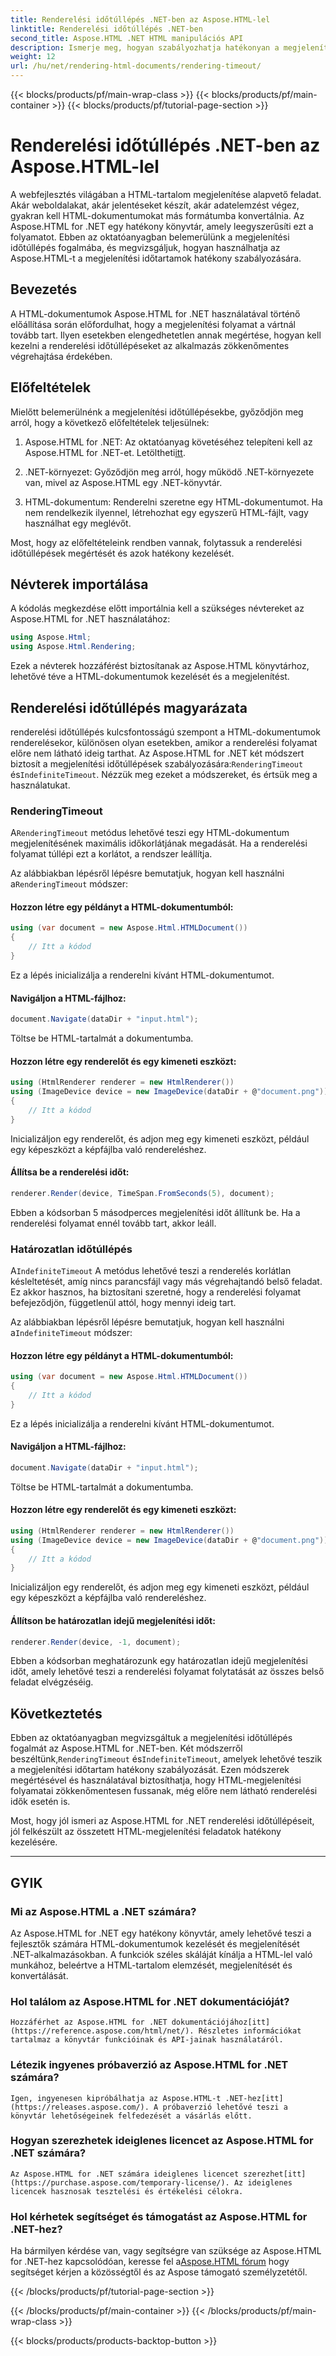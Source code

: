 ```yaml
---
title: Renderelési időtúllépés .NET-ben az Aspose.HTML-lel
linktitle: Renderelési időtúllépés .NET-ben
second_title: Aspose.HTML .NET HTML manipulációs API
description: Ismerje meg, hogyan szabályozhatja hatékonyan a megjelenítési időtúllépéseket az Aspose.HTML for .NET-ben. Fedezze fel a megjelenítési lehetőségeket, és biztosítsa a HTML-dokumentumok gördülékeny megjelenítését.
weight: 12
url: /hu/net/rendering-html-documents/rendering-timeout/
---
```


{{< blocks/products/pf/main-wrap-class >}}
{{< blocks/products/pf/main-container >}}
{{< blocks/products/pf/tutorial-page-section >}}

# Renderelési időtúllépés .NET-ben az Aspose.HTML-lel


A webfejlesztés világában a HTML-tartalom megjelenítése alapvető feladat. Akár weboldalakat, akár jelentéseket készít, akár adatelemzést végez, gyakran kell HTML-dokumentumokat más formátumba konvertálnia. Az Aspose.HTML for .NET egy hatékony könyvtár, amely leegyszerűsíti ezt a folyamatot. Ebben az oktatóanyagban belemerülünk a megjelenítési időtúllépés fogalmába, és megvizsgáljuk, hogyan használhatja az Aspose.HTML-t a megjelenítési időtartamok hatékony szabályozására.

## Bevezetés

A HTML-dokumentumok Aspose.HTML for .NET használatával történő előállítása során előfordulhat, hogy a megjelenítési folyamat a vártnál tovább tart. Ilyen esetekben elengedhetetlen annak megértése, hogyan kell kezelni a renderelési időtúllépéseket az alkalmazás zökkenőmentes végrehajtása érdekében.

## Előfeltételek

Mielőtt belemerülnénk a megjelenítési időtúllépésekbe, győződjön meg arról, hogy a következő előfeltételek teljesülnek:

1. Aspose.HTML for .NET: Az oktatóanyag követéséhez telepíteni kell az Aspose.HTML for .NET-et. Letöltheti[itt](https://releases.aspose.com/html/net/).

2. .NET-környezet: Győződjön meg arról, hogy működő .NET-környezete van, mivel az Aspose.HTML egy .NET-könyvtár.

3. HTML-dokumentum: Renderelni szeretne egy HTML-dokumentumot. Ha nem rendelkezik ilyennel, létrehozhat egy egyszerű HTML-fájlt, vagy használhat egy meglévőt.

Most, hogy az előfeltételeink rendben vannak, folytassuk a renderelési időtúllépések megértését és azok hatékony kezelését.

## Névterek importálása

A kódolás megkezdése előtt importálnia kell a szükséges névtereket az Aspose.HTML for .NET használatához:

```csharp
using Aspose.Html;
using Aspose.Html.Rendering;
```

Ezek a névterek hozzáférést biztosítanak az Aspose.HTML könyvtárhoz, lehetővé téve a HTML-dokumentumok kezelését és a megjelenítést.

## Renderelési időtúllépés magyarázata

 renderelési időtúllépés kulcsfontosságú szempont a HTML-dokumentumok renderelésekor, különösen olyan esetekben, amikor a renderelési folyamat előre nem látható ideig tarthat. Az Aspose.HTML for .NET két módszert biztosít a megjelenítési időtúllépések szabályozására:`RenderingTimeout` és`IndefiniteTimeout`. Nézzük meg ezeket a módszereket, és értsük meg a használatukat.

### RenderingTimeout

 A`RenderingTimeout` metódus lehetővé teszi egy HTML-dokumentum megjelenítésének maximális időkorlátjának megadását. Ha a renderelési folyamat túllépi ezt a korlátot, a rendszer leállítja.

 Az alábbiakban lépésről lépésre bemutatjuk, hogyan kell használni a`RenderingTimeout` módszer:

#### Hozzon létre egy példányt a HTML-dokumentumból:

   ```csharp
   using (var document = new Aspose.Html.HTMLDocument())
   {
       // Itt a kódod
   }
   ```

   Ez a lépés inicializálja a renderelni kívánt HTML-dokumentumot.

#### Navigáljon a HTML-fájlhoz:

   ```csharp
   document.Navigate(dataDir + "input.html");
   ```

   Töltse be HTML-tartalmát a dokumentumba.

#### Hozzon létre egy renderelőt és egy kimeneti eszközt:

   ```csharp
   using (HtmlRenderer renderer = new HtmlRenderer())
   using (ImageDevice device = new ImageDevice(dataDir + @"document.png"))
   {
       // Itt a kódod
   }
   ```

   Inicializáljon egy renderelőt, és adjon meg egy kimeneti eszközt, például egy képeszközt a képfájlba való rendereléshez.

#### Állítsa be a renderelési időt:

   ```csharp
   renderer.Render(device, TimeSpan.FromSeconds(5), document);
   ```

   Ebben a kódsorban 5 másodperces megjelenítési időt állítunk be. Ha a renderelési folyamat ennél tovább tart, akkor leáll.

### Határozatlan időtúllépés

 A`IndefiniteTimeout` A metódus lehetővé teszi a renderelés korlátlan késleltetését, amíg nincs parancsfájl vagy más végrehajtandó belső feladat. Ez akkor hasznos, ha biztosítani szeretné, hogy a renderelési folyamat befejeződjön, függetlenül attól, hogy mennyi ideig tart.

 Az alábbiakban lépésről lépésre bemutatjuk, hogyan kell használni a`IndefiniteTimeout` módszer:

#### Hozzon létre egy példányt a HTML-dokumentumból:

   ```csharp
   using (var document = new Aspose.Html.HTMLDocument())
   {
       // Itt a kódod
   }
   ```

   Ez a lépés inicializálja a renderelni kívánt HTML-dokumentumot.

#### Navigáljon a HTML-fájlhoz:

   ```csharp
   document.Navigate(dataDir + "input.html");
   ```

   Töltse be HTML-tartalmát a dokumentumba.

#### Hozzon létre egy renderelőt és egy kimeneti eszközt:

   ```csharp
   using (HtmlRenderer renderer = new HtmlRenderer())
   using (ImageDevice device = new ImageDevice(dataDir + @"document.png"))
   {
       // Itt a kódod
   }
   ```

   Inicializáljon egy renderelőt, és adjon meg egy kimeneti eszközt, például egy képeszközt a képfájlba való rendereléshez.

#### Állítson be határozatlan idejű megjelenítési időt:

   ```csharp
   renderer.Render(device, -1, document);
   ```

   Ebben a kódsorban meghatározunk egy határozatlan idejű megjelenítési időt, amely lehetővé teszi a renderelési folyamat folytatását az összes belső feladat elvégzéséig.

## Következtetés

 Ebben az oktatóanyagban megvizsgáltuk a megjelenítési időtúllépés fogalmát az Aspose.HTML for .NET-ben. Két módszerről beszéltünk,`RenderingTimeout` és`IndefiniteTimeout`, amelyek lehetővé teszik a megjelenítési időtartam hatékony szabályozását. Ezen módszerek megértésével és használatával biztosíthatja, hogy HTML-megjelenítési folyamatai zökkenőmentesen fussanak, még előre nem látható renderelési idők esetén is.

Most, hogy jól ismeri az Aspose.HTML for .NET renderelési időtúllépéseit, jól felkészült az összetett HTML-megjelenítési feladatok hatékony kezelésére.

---

## GYIK

### Mi az Aspose.HTML a .NET számára?
   Az Aspose.HTML for .NET egy hatékony könyvtár, amely lehetővé teszi a fejlesztők számára HTML-dokumentumok kezelését és megjelenítését .NET-alkalmazásokban. A funkciók széles skáláját kínálja a HTML-lel való munkához, beleértve a HTML-tartalom elemzését, megjelenítését és konvertálását.

### Hol találom az Aspose.HTML for .NET dokumentációját?
    Hozzáférhet az Aspose.HTML for .NET dokumentációjához[itt](https://reference.aspose.com/html/net/). Részletes információkat tartalmaz a könyvtár funkcióinak és API-jainak használatáról.

### Létezik ingyenes próbaverzió az Aspose.HTML for .NET számára?
    Igen, ingyenesen kipróbálhatja az Aspose.HTML-t .NET-hez[itt](https://releases.aspose.com/). A próbaverzió lehetővé teszi a könyvtár lehetőségeinek felfedezését a vásárlás előtt.

### Hogyan szerezhetek ideiglenes licencet az Aspose.HTML for .NET számára?
    Az Aspose.HTML for .NET számára ideiglenes licencet szerezhet[itt](https://purchase.aspose.com/temporary-license/). Az ideiglenes licencek hasznosak tesztelési és értékelési célokra.

### Hol kérhetek segítséget és támogatást az Aspose.HTML for .NET-hez?
   Ha bármilyen kérdése van, vagy segítségre van szüksége az Aspose.HTML for .NET-hez kapcsolódóan, keresse fel a[Aspose.HTML fórum](https://forum.aspose.com/) hogy segítséget kérjen a közösségtől és az Aspose támogató személyzetétől.




{{< /blocks/products/pf/tutorial-page-section >}}

{{< /blocks/products/pf/main-container >}}
{{< /blocks/products/pf/main-wrap-class >}}

{{< blocks/products/products-backtop-button >}}
